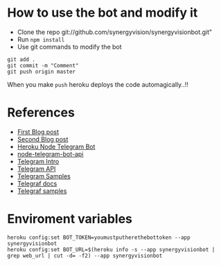 
# How to use the bot and modify it

- Clone the repo git://github.com/synergyvision/synergyvisionbot.git"
- Run `npm install`
- Use git commands to modify the bot

```
git add .
git commit -m "Comment"
git push origin master
```
When you make `push` heroku deploys the code automagically..!!

# References

- [First Blog post](https://github.com/mvalipour/telegram-bot-webhook)
- [Second Blog post](https://github.com/volodymyrlut/heroku-node-telegram-bot)
- [Heroku Node Telegram Bot](https://github.com/volodymyrlut/heroku-node-telegram-bot)
- [node-telegram-bot-api](https://github.com/yagop/node-telegram-bot-api)
- [Telegram Intro](https://core.telegram.org/bots)
- [Telegram API](https://core.telegram.org/bots/api)
- [Telegram Samples](https://core.telegram.org/bots/samples)
- [Telegraf docs](http://telegraf.js.org/#/?id=telegraf-js)
- [Telegraf samples](https://github.com/telegraf/telegraf/tree/develop/docs/examples)

# Enviroment variables

```
heroku config:set BOT_TOKEN=youmustputherethebottoken --app synergyvisionbot
heroku config:set BOT_URL=$(heroku info -s --app synergyvisionbot | grep web_url | cut -d= -f2) --app synergyvisionbot
```